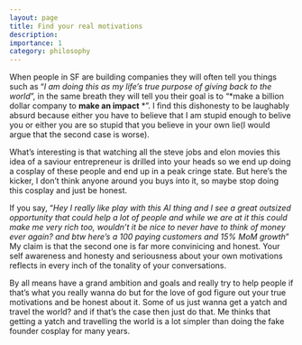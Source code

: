 ```yaml
---
layout: page
title: Find your real motivations
description: 
importance: 1
category: philosophy
---
```

When people in SF are building companies they will often tell you things such as “*I am doing this as my life’s true purpose of giving back to the world*”, in the same breath they will tell you their goal is to “*make a billion dollar company to **make an impact** *”. I find this dishonesty to be laughably absurd because either you have to believe that I am stupid enough to belive you or either you are so stupid that you believe in your own lie(I would argue that the second case is worse).

What’s interesting is that watching all the steve jobs and elon movies this idea of a saviour entrepreneur is drilled into your heads so we end up doing a cosplay of these people and end up in a peak cringe state. But here’s the kicker, I don’t think anyone around you buys into it, so maybe stop doing this cosplay and just be honest.

If you say, “*Hey I really like play with this AI thing and I see a great outsized opportunity that could help a lot of people and while we are at it this could make me very rich too, wouldn’t it be nice to never have to think of money ever again? and btw here’s a 100 paying customers and 15% MoM growth*” My claim is that the second one is far more convinicing and honest. Your self awareness and honesty and seriousness about your own motivations reflects in every inch of the tonality of your conversations. 

By all means have a grand ambition and goals and really try to help people if that’s what you really wanna do but for the love of god figure out your true motivations and be honest about it.  Some of us just wanna get a yatch and travel the world? and if that’s the case then just do that. Me thinks that getting a yatch and travelling the world is a lot simpler than doing the fake founder cosplay for many years.